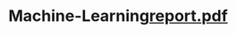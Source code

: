 # Machine-Learning[report.pdf](https://github.com/delfydavis/Machine-Learning/files/9701741/report.pdf)
